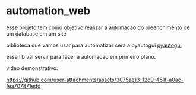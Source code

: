 # automation_web
esse projeto tem como objetivo realizar a automacao do preenchimento de um database em um site

biblioteca que vamos usar para automatizar sera a pyautogui [pyautogui](https://pyautogui.readthedocs.io/en/latest/)

essa lib vai servir para fazer a automacao em primeiro plano.


video demonstrativo:

https://github.com/user-attachments/assets/3075ae13-12d9-451f-a0ac-fea707871edd



